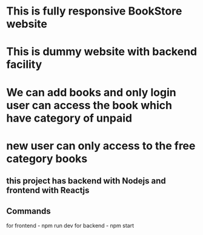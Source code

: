 # This is fully responsive BookStore website
# This is dummy website with backend facility
# We can add books and only login user can access the book which have category of unpaid
# new user can only access to the free category books

## this project has backend with Nodejs and frontend with Reactjs



## Commands #
for frontend - npm run dev
for backend - npm start
